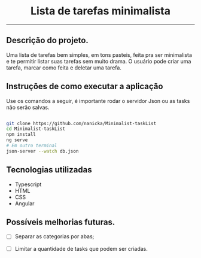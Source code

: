 <h1 align="center">
Lista de tarefas minimalista
</h1>

---

## Descrição do projeto.
Uma lista de tarefas bem simples, em tons pasteis, feita pra ser minimalista e te permitir listar suas tarefas sem muito drama. O usuário pode criar uma tarefa, marcar como feita e deletar uma tarefa.

## Instruções de como executar a aplicação
Use os comandos a seguir, é importante rodar o servidor Json ou as tasks não serão salvas.

```bash

git clone https://github.com/nanicka/Minimalist-taskList
cd Minimalist-taskList
npm install
ng serve
# Em outro terminal
json-server --watch db.json


```



## Tecnologias utilizadas

- Typescript
- HTML
- CSS
- Angular


## Possíveis melhorias futuras.

- [ ] Separar as categorias por abas;
- [ ] Limitar a quantidade de tasks que podem ser criadas.
      
